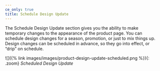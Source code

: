 ```yaml
---
ce_only: true
title: Schedule Design Update
---
```


The Schedule Design Update section gives you the ability to make temporary changes to the appearance of the product page. You can schedule design changes for a season, promotion, or just to mix things up. Design changes can be scheduled in advance, so they go into effect, or “drip” on schedule.

![]({% link images/images/product-design-update-scheduled.png %}){: .zoom}
*Scheduled Design Update*
